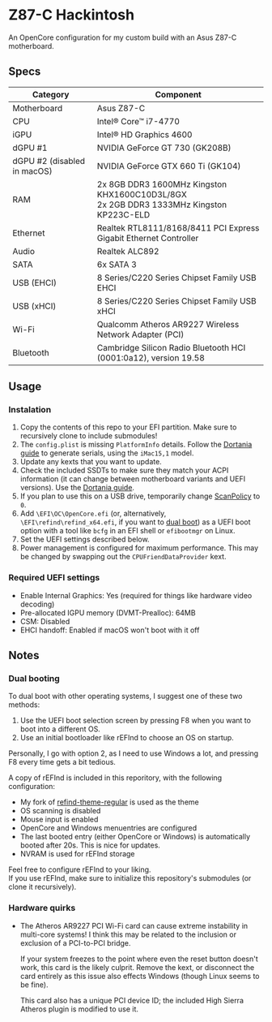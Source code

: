 # Z87-C Hackintosh

An OpenCore configuration for my custom build with an Asus Z87-C motherboard.

## Specs

| Category                    | Component                                                    |
| --------------------------- | ------------------------------------------------------------ |
| Motherboard                 | Asus Z87-C                                                   |
| CPU                         | Intel® Core™ i7-4770                                         |
| iGPU                        | Intel® HD Graphics 4600                                      |
| dGPU #1                     | NVIDIA GeForce GT 730 (GK208B)                               |
| dGPU #2 (disabled in macOS) | NVIDIA GeForce GTX 660 Ti (GK104)                            |
| RAM                         | 2x 8GB DDR3 1600MHz Kingston KHX1600C10D3L/8GX<br />2x 2GB DDR3 1333MHz Kingston KP223C-ELD |
| Ethernet                    | Realtek RTL8111/8168/8411 PCI Express Gigabit Ethernet Controller |
| Audio                       | Realtek ALC892                                               |
| SATA                        | 6x SATA 3                                                    |
| USB (EHCI)                  | 8 Series/C220 Series Chipset Family USB EHCI                 |
| USB (xHCI)                  | 8 Series/C220 Series Chipset Family USB xHCI                 |
| Wi-Fi                       | Qualcomm Atheros AR9227 Wireless Network Adapter (PCI)       |
| Bluetooth                   | Cambridge Silicon Radio Bluetooth HCI (0001:0a12), version 19.58 |

## Usage

### Instalation

1. Copy the contents of this repo to your EFI partition. Make sure to recursively clone to include submodules!
2. The `config.plist` is missing `PlatformInfo` details. Follow the [Dortania guide](https://dortania.github.io/OpenCore-Install-Guide/config.plist/ivy-bridge.html#platforminfo) to generate serials, using the `iMac15,1` model.
3. Update any kexts that you want to update.
4. Check the included SSDTs to make sure they match your ACPI information (it can change between motherboard variants and UEFI versions). Use the [Dortania guide](https://dortania.github.io/Getting-Started-With-ACPI/).
5. If you plan to use this on a USB drive, temporarily change [ScanPolicy](https://dortania.github.io/OpenCore-Install-Guide/config.plist/haswell.html#misc) to `0`.
6. Add `\EFI\OC\OpenCore.efi` (or, alternatively, `\EFI\refind\refind_x64.efi`, if you want to [dual boot](#dual-booting)) as a UEFI boot option with a tool like `bcfg` in an EFI shell or `efibootmgr` on Linux.
7. Set the UEFI settings described below.
8. Power management is configured for maximum performance. This may be changed by swapping out the `CPUFriendDataProvider` kext.

### Required UEFI settings

- Enable Internal Graphics: Yes (required for things like hardware video decoding)
- Pre-allocated IGPU memory (DVMT-Prealloc): 64MB
- CSM: Disabled
- EHCI handoff: Enabled if macOS won't boot with it off

## Notes

### Dual booting

To dual boot with other operating systems, I suggest one of these two methods:

1. Use the UEFI boot selection screen by pressing F8 when you want to boot into a different OS.
2. Use an initial bootloader like rEFInd to choose an OS on startup.

Personally, I go with option 2, as I need to use Windows a lot, and pressing F8 every time gets a bit tedious.

A copy of rEFInd is included in this reporitory, with the following configuration:
- My fork of [refind-theme-regular](https://github.com/hacker1024/refind-theme-regular) is used as the theme
- OS scanning is disabled
- Mouse input is enabled
- OpenCore and Windows menuentries are configured
- The last booted entry (either OpenCore or Windows) is automatically booted after 20s. This is nice for updates.
- NVRAM is used for rEFInd storage

Feel free to configure rEFInd to your liking.  
If you use rEFInd, make sure to initialize this repository's submodules (or clone it recursively).

### Hardware quirks

- The Atheros AR9227 PCI Wi-Fi card can cause extreme instability in multi-core systems!
  I think this may be related to the inclusion or exclusion of a PCI-to-PCI bridge.
  
  If your system freezes to the point where even the reset button doesn't work, this card is the likely culprit.
  Remove the kext, or disconnect the card entirely as this issue also effects Windows (though Linux seems to be fine).

  This card also has a unique PCI device ID; the included High Sierra Atheros plugin is modified to use it.

